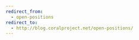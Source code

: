 ```yaml
---
redirect_from:
  - open-positions
redirect_to:
  - http://blog.coralproject.net/open-positions/
---
```

